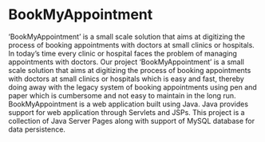 # BookMyAppointment
‘BookMyAppointment’ is a small scale solution that aims at digitizing the process of booking appointments with doctors at small clinics or hospitals.
In today’s time every clinic or hospital faces the problem of managing appointments with doctors. Our project ‘BookMyAppointment’ is a small scale solution that aims at digitizing the process of booking appointments with doctors at small clinics or hospitals which is easy and fast, thereby doing away with the legacy system of booking appointments using pen and paper which is cumbersome and not easy to maintain in the long run.
BookMyAppointment is a web application built using Java. Java provides support for web application through Servlets and JSPs. This project is a collection of Java Server Pages along with support of MySQL database for data persistence.
